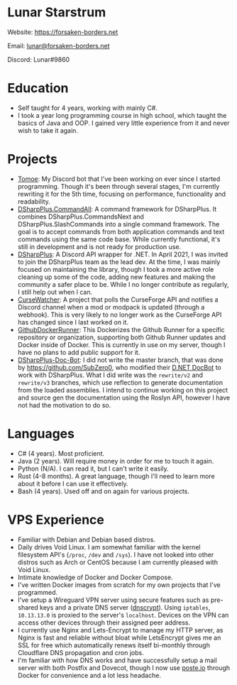 # Lunar Starstrum
Website: https://forsaken-borders.net

Email: lunar@forsaken-borders.net

Discord: Lunar#9860

# Education
- Self taught for 4 years, working with mainly C#.
- I took a year long programming course in high school, which taught the basics of Java and OOP. I gained very little experience from it and never wish to take it again.

# Projects
- [Tomoe](https://github.com/OoLunar/Tomoe): My Discord bot that I've been working on ever since I started programming. Though it's been through several stages, I'm currently rewriting it for the 5th time, focusing on performance, functionality and readability.
- [DSharpPlus.CommandAll](https://github.com/OoLunar/DSharpPlus.CommandAll): A command framework for DSharpPlus. It combines DSharpPlus.CommandsNext and DSharpPlus.SlashCommands into a single command framework. The goal is to accept commands from both application commands and text commands using the same code base. While currently functional, it's still in development and is not ready for production use.
- [DSharpPlus](https://github.com/DSharpPlus/DSharpPlus/): A Discord API wrapper for .NET. In April 2021, I was invited to join the DSharpPlus team as the lead dev. At the time, I was mainly focused on maintaining the library, though I took a more active role cleaning up some of the code, adding new features and making the community a safer place to be. While I no longer contribute as regularly, I still help out when I can.
- [CurseWatcher](https://github.com/OoLunar/CurseWatcher): A project that polls the CurseForge API and notifies a Discord channel when a mod or modpack is updated (through a webhook). This is very likely to no longer work as the CurseForge API has changed since I last worked on it.
- [GithubDockerRunner](https://github.com/OoLunar/GithubDockerRunner): This Dockerizes the Github Runner for a specific repository or organization, supporting both Github Runner updates and Docker inside of Docker. This is currently in use on my server, though I have no plans to add public support for it.
- [DSharpPlus-Doc-Bot](https://github.com/OoLunar/DSharpPlus-Doc-Bot): I did not write the master branch, that was done by https://github.com/SubZero0, who modified their [D.NET DocBot](https://github.com/SubZero0/DiscordNet-Docs) to work with DSharpPlus. What I did write was the `rewrite/v2` and `rewrite/v3` branches, which use reflection to generate documentation from the loaded assemblies. I intend to continue working on this project and source gen the documentation using the Roslyn API, however I have not had the motivation to do so.

# Languages
- C# (4 years). Most proficient.
- Java (2 years). Will require money in order for me to touch it again.
- Python (N/A). I can read it, but I can't write it easily.
- Rust (4-8 months). A great language, though I'll need to learn more about it before I can use it effectively.
- Bash (4 years). Used off and on again for various projects.

# VPS Experience
- Familiar with Debian and Debian based distros.
- Daily drives Void Linux. I am somewhat familiar with the kernel filesystem API's (`/proc`, `/dev` and `/sys`). I have not looked into other distros such as Arch or CentOS because I am currently pleased with Void Linux.
- Intimate knowledge of Docker and Docker Compose.
- I've written Docker images from scratch for my own projects that I've programmed.
- I've setup a Wireguard VPN server using secure features such as pre-shared keys and a private DNS server ([dnscrypt](https://github.com/DNSCrypt/dnscrypt-proxy)). Using `iptables`, `10.13.13.0` is proxied to the server's `localhost`. Devices on the VPN can access other devices through their assigned peer address.
- I currently use Nginx and Lets-Encrypt to manage my HTTP server, as Nginx is fast and reliable without bloat while LetsEncrypt gives me an SSL for free which automatically renews itself bi-monthly through Cloudflare DNS propagation and cron jobs.
- I'm familiar with how DNS works and have successfully setup a mail server with both Postfix and Dovecot, though I now use [poste.io](https://poste.io/) through Docker for convenience and a lot less headache.